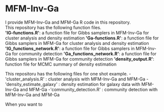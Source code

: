 # MFM-Inv-Ga
I provide MFM-Inv-Ga and MFM-Ga R code in this repository.  
This repository has the following function files.  
  **'IG-functions.R'**: a function file for Gibbs samplers in MFM-Inv-Ga for cluster analysis and density estimation
  **'Ga-functions.R'**: a function file for Gibbs samplers in MFM-Ga for cluster analysis and density estimation
  **'IG_functions_network.R'**: a function file for Gibbs samplers in MFM-Inv-Ga for community detection
  **'Ga_functions_network.R'**: a function file for Gibbs samplers in MFM-Ga for community detection
  **'density_output.R'**: function file for MCMC summary of density estimation 

This repositoru has the following files for one shot example.
  -'cluster_analysis.R' : cluster analysis with MFM-Inv-Ga and MFM-Ga
  -'density_estimate_galaxy' : density estimation for galaxy data with MFM-Inv-Ga and MFM-Ga
  -'community_detection.R' : community detection with MFM-Inv-Ga and MFM-Ga

When you want to 
